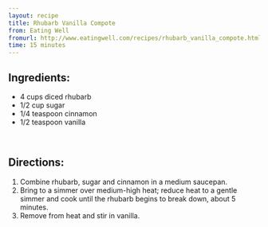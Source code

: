 ```yaml
---
layout: recipe
title: Rhubarb Vanilla Compote
from: Eating Well
fromurl: http://www.eatingwell.com/recipes/rhubarb_vanilla_compote.html
time: 15 minutes
---
```


Ingredients:
------------

* 4 cups diced rhubarb
* 1/2 cup sugar
* 1/4 teaspoon cinnamon
* 1/2 teaspoon vanilla

<br>

Directions:
-----------

1. Combine rhubarb, sugar and cinnamon in a medium saucepan. 
2. Bring to a simmer over medium-high heat; reduce heat to a gentle simmer and cook until the rhubarb begins to break down, about 5 minutes. 
3. Remove from heat and stir in vanilla.

